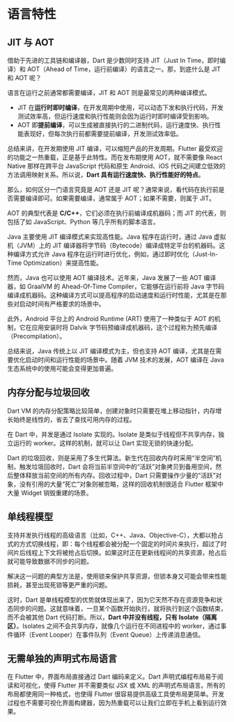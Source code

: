 # 语言特性

## JIT 与 AOT

借助于先进的工具链和编译器，Dart 是少数同时支持 JIT（Just In Time，即时编译）和 AOT（Ahead of Time，运行前编译）的语言之一。那，到底什么是 JIT 和 AOT 呢？

语言在运行之前通常都需要编译，JIT 和 AOT 则是最常见的两种编译模式。

- JIT 在**运行时即时编译**，在开发周期中使用，可以动态下发和执行代码，开发测试效率高，但运行速度和执行性能则会因为运行时即时编译受到影响。
- AOT 即**提前编译**，可以生成被直接执行的二进制代码，运行速度快、执行性能表现好，但每次执行前都需要提前编译，开发测试效率低。

总结来讲，在开发期使用 JIT 编译，可以缩短产品的开发周期。Flutter 最受欢迎的功能之一热重载，正是基于此特性。而在发布期使用 AOT，就不需要像 React Native 那样在跨平台 JavaScript 代码和原生 Android、iOS 代码之间建立低效的方法调用映射关系。所以说，**Dart 具有运行速度快、执行性能好的特点**。

那么，如何区分一门语言究竟是 AOT 还是 JIT 呢？通常来说，看代码在执行前是否需要编译即可。如果需要编译，通常属于 AOT；如果不需要，则属于 JIT。

AOT 的典型代表是 **C/C++**，它们必须在执行前编译成机器码；而 JIT 的代表，则包括了如 JavaScript、Python 等几乎所有的脚本语言。

Java 主要使用 JIT 编译模式来实现高性能。Java 程序在运行时，通过 Java 虚拟机（JVM）上的 JIT 编译器将字节码（Bytecode）编译成特定平台的机器码。这种编译方式允许 Java 程序在运行时进行优化，例如，通过即时优化（Just-In-Time Optimization）来提高性能。

然而，Java 也可以使用 AOT 编译技术。近年来，Java 发展了一些 AOT 编译器，如 GraalVM 的 Ahead-Of-Time Compiler，它能够在运行前将 Java 字节码编译成机器码。这种编译方式可以提高程序的启动速度和运行时性能，尤其是在那些对启动时间有严格要求的场景中。

此外，Android 平台上的 Android Runtime (ART) 使用了一种类似于 AOT 的机制，它在应用安装时将 Dalvik 字节码预编译成机器码，这个过程称为预先编译（Precompilation）。

总结来说，Java 传统上以 JIT 编译模式为主，但也支持 AOT 编译，尤其是在需要优化启动时间和运行性能的场景中。随着 JVM 技术的发展，AOT 编译在 Java 生态系统中的使用可能会变得更加普遍。

## 内存分配与垃圾回收

Dart VM 的内存分配策略比较简单，创建对象时只需要在堆上移动指针，内存增长始终是线性的，省去了查找可用内存的过程。

在 Dart 中，并发是通过 Isolate 实现的。Isolate 是类似于线程但不共享内存，独立运行的 worker。这样的机制，就可以让 Dart 实现无锁的快速分配。

Dart 的垃圾回收，则是采用了多生代算法。新生代在回收内存时采用“半空间”机制，触发垃圾回收时，Dart 会将当前半空间中的“活跃”对象拷贝到备用空间，然后整体释放当前空间的所有内存。回收过程中，Dart 只需要操作少量的“活跃”对象，没有引用的大量“死亡”对象则被忽略，这样的回收机制很适合 Flutter 框架中大量 Widget 销毁重建的场景。

## 单线程模型

支持并发执行线程的高级语言（比如，C++、Java、Objective-C），大都以抢占式的方式切换线程，即：每个线程都会被分配一个固定的时间片来执行，超过了时间片后线程上下文将被抢占后切换。如果这时正在更新线程间的共享资源，抢占后就可能导致数据不同步的问题。

解决这一问题的典型方法是，使用锁来保护共享资源，但锁本身又可能会带来性能损耗，甚至出现死锁等更严重的问题。

这时，Dart 是单线程模型的优势就体现出来了，因为它天然不存在资源竞争和状态同步的问题。这就意味着，一旦某个函数开始执行，就将执行到这个函数结束，而不会被其他 Dart 代码打断。所以，**Dart 中并没有线程，只有 Isolate（隔离区）**。Isolates 之间不会共享内存，就像几个运行在不同进程中的 worker，通过事件循环（Event Looper）在事件队列（Event Queue）上传递消息通信。

## 无需单独的声明式布局语言

在 Flutter 中，界面布局直接通过 Dart 编码来定义。Dart 声明式编程布局易于阅读和可视化，使得 Flutter 并不需要类似 JSX 或 XML 的声明式布局语言。所有的布局都使用同一种格式，也使得 Flutter 很容易提供高级工具使布局更简单。开发过程也不需要可视化界面构建器，因为热重载可以让我们立即在手机上看到运行效果。
